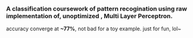 ### A classification coursework of pattern recogination using raw implementation of, unoptimized , Multi Layer Perceptron. 
accuracy converge at **~77%**, not bad for a toy example. just for fun, lol~